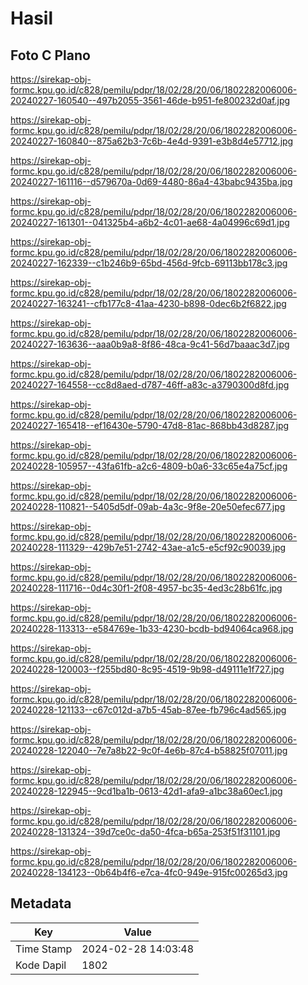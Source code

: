 # Hasil

## Foto C Plano

https://sirekap-obj-formc.kpu.go.id/c828/pemilu/pdpr/18/02/28/20/06/1802282006006-20240227-160540--497b2055-3561-46de-b951-fe800232d0af.jpg

https://sirekap-obj-formc.kpu.go.id/c828/pemilu/pdpr/18/02/28/20/06/1802282006006-20240227-160840--875a62b3-7c6b-4e4d-9391-e3b8d4e57712.jpg

https://sirekap-obj-formc.kpu.go.id/c828/pemilu/pdpr/18/02/28/20/06/1802282006006-20240227-161116--d579670a-0d69-4480-86a4-43babc9435ba.jpg

https://sirekap-obj-formc.kpu.go.id/c828/pemilu/pdpr/18/02/28/20/06/1802282006006-20240227-161301--041325b4-a6b2-4c01-ae68-4a04996c69d1.jpg

https://sirekap-obj-formc.kpu.go.id/c828/pemilu/pdpr/18/02/28/20/06/1802282006006-20240227-162339--c1b246b9-65bd-456d-9fcb-69113bb178c3.jpg

https://sirekap-obj-formc.kpu.go.id/c828/pemilu/pdpr/18/02/28/20/06/1802282006006-20240227-163241--cfb177c8-41aa-4230-b898-0dec6b2f6822.jpg

https://sirekap-obj-formc.kpu.go.id/c828/pemilu/pdpr/18/02/28/20/06/1802282006006-20240227-163636--aaa0b9a8-8f86-48ca-9c41-56d7baaac3d7.jpg

https://sirekap-obj-formc.kpu.go.id/c828/pemilu/pdpr/18/02/28/20/06/1802282006006-20240227-164558--cc8d8aed-d787-46ff-a83c-a3790300d8fd.jpg

https://sirekap-obj-formc.kpu.go.id/c828/pemilu/pdpr/18/02/28/20/06/1802282006006-20240227-165418--ef16430e-5790-47d8-81ac-868bb43d8287.jpg

https://sirekap-obj-formc.kpu.go.id/c828/pemilu/pdpr/18/02/28/20/06/1802282006006-20240228-105957--43fa61fb-a2c6-4809-b0a6-33c65e4a75cf.jpg

https://sirekap-obj-formc.kpu.go.id/c828/pemilu/pdpr/18/02/28/20/06/1802282006006-20240228-110821--5405d5df-09ab-4a3c-9f8e-20e50efec677.jpg

https://sirekap-obj-formc.kpu.go.id/c828/pemilu/pdpr/18/02/28/20/06/1802282006006-20240228-111329--429b7e51-2742-43ae-a1c5-e5cf92c90039.jpg

https://sirekap-obj-formc.kpu.go.id/c828/pemilu/pdpr/18/02/28/20/06/1802282006006-20240228-111716--0d4c30f1-2f08-4957-bc35-4ed3c28b61fc.jpg

https://sirekap-obj-formc.kpu.go.id/c828/pemilu/pdpr/18/02/28/20/06/1802282006006-20240228-113313--e584769e-1b33-4230-bcdb-bd94064ca968.jpg

https://sirekap-obj-formc.kpu.go.id/c828/pemilu/pdpr/18/02/28/20/06/1802282006006-20240228-120003--f255bd80-8c95-4519-9b98-d49111e1f727.jpg

https://sirekap-obj-formc.kpu.go.id/c828/pemilu/pdpr/18/02/28/20/06/1802282006006-20240228-121133--c67c012d-a7b5-45ab-87ee-fb796c4ad565.jpg

https://sirekap-obj-formc.kpu.go.id/c828/pemilu/pdpr/18/02/28/20/06/1802282006006-20240228-122040--7e7a8b22-9c0f-4e6b-87c4-b58825f07011.jpg

https://sirekap-obj-formc.kpu.go.id/c828/pemilu/pdpr/18/02/28/20/06/1802282006006-20240228-122945--9cd1ba1b-0613-42d1-afa9-a1bc38a60ec1.jpg

https://sirekap-obj-formc.kpu.go.id/c828/pemilu/pdpr/18/02/28/20/06/1802282006006-20240228-131324--39d7ce0c-da50-4fca-b65a-253f51f31101.jpg

https://sirekap-obj-formc.kpu.go.id/c828/pemilu/pdpr/18/02/28/20/06/1802282006006-20240228-134123--0b64b4f6-e7ca-4fc0-949e-915fc00265d3.jpg


## Metadata

| Key        | Value               |
| ---------- | ------------------- |
| Time Stamp | 2024-02-28 14:03:48 |
| Kode Dapil | 1802                |



